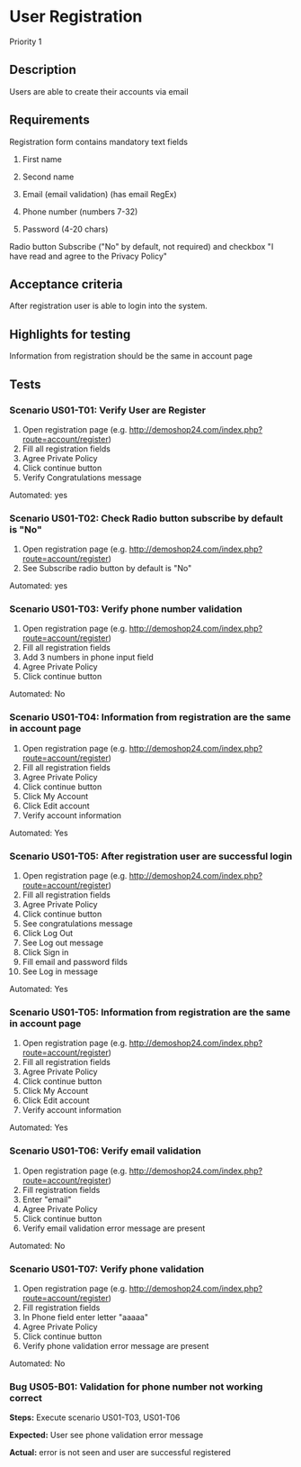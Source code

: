 # User Registration
Priority 1
## Description
Users are able to create their accounts via email
## Requirements
Registration form contains mandatory text fields

1. First name

2. Second name

3. Email (email validation) (has email RegEx)

4. Phone number (numbers 7-32) 

5. Password (4-20 chars)

Radio button Subscribe ("No" by default, not required) and checkbox "I have read and agree to the Privacy Policy"
## Acceptance criteria
After registration user is able to login into the system.
## Highlights for testing
Information from registration should be the same in account page

## Tests
### Scenario US01-T01: Verify User are Register 
1. Open registration page (e.g. http://demoshop24.com/index.php?route=account/register)
2. Fill all registration fields
3. Agree Private Policy 
4. Click continue button
5. Verify Congratulations message

Automated: yes


### Scenario US01-T02: Check Radio button subscribe by default is "No"
1. Open registration page (e.g. http://demoshop24.com/index.php?route=account/register)
2. See Subscribe radio button by default is "No"

Automated: yes

### Scenario US01-T03: Verify phone number validation
1. Open registration page (e.g. http://demoshop24.com/index.php?route=account/register)
2. Fill all registration fields
3. Add 3 numbers in phone input field
4. Agree Private Policy 
5. Click continue button

Automated: No

### Scenario US01-T04: Information from registration are the same in account page
1. Open registration page (e.g. http://demoshop24.com/index.php?route=account/register)
2. Fill all registration fields
4. Agree Private Policy 
5. Click continue button
6. Click My Account
7. Click Edit account
8. Verify account information

Automated: Yes

### Scenario US01-T05: After registration user are successful login
1. Open registration page (e.g. http://demoshop24.com/index.php?route=account/register)
2. Fill all registration fields
4. Agree Private Policy 
5. Click continue button
6. See congratulations message
7. Click Log Out
8. See Log out message
9. Click Sign in
10. Fill email and password filds
11. See Log in message

Automated: Yes

### Scenario US01-T05: Information from registration are the same in account page
1. Open registration page (e.g. http://demoshop24.com/index.php?route=account/register)
2. Fill all registration fields
4. Agree Private Policy 
5. Click continue button
6. Click My Account
7. Click Edit account
8. Verify account information

Automated: Yes

### Scenario US01-T06: Verify email validation
1. Open registration page (e.g. http://demoshop24.com/index.php?route=account/register)
2. Fill registration fields
3. Enter "email"
4. Agree Private Policy 
5. Click continue button
6. Verify email validation error message are present

Automated: No

### Scenario US01-T07: Verify phone validation
1. Open registration page (e.g. http://demoshop24.com/index.php?route=account/register)
2. Fill registration fields
3. In Phone field enter letter  "aaaaa"
4. Agree Private Policy 
5. Click continue button
6. Verify phone validation error message are present

Automated: No


### Bug US05-B01: Validation for phone number not working correct
**Steps:** Execute scenario US01-T03, US01-T06

**Expected:** User see phone validation error message

**Actual:** error is not seen and user are successful registered

